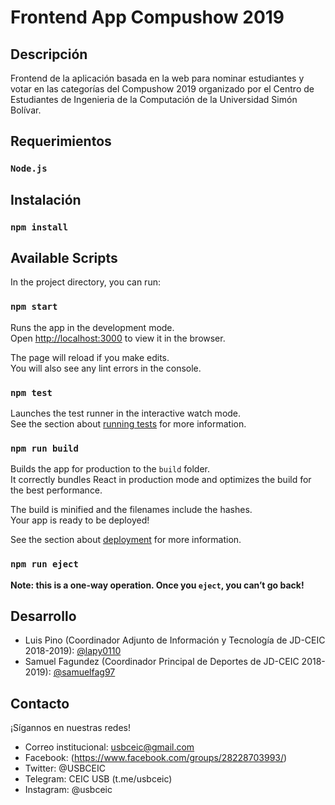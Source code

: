 # Frontend App Compushow 2019

## Descripción

Frontend de la aplicación basada en la web para nominar estudiantes y votar en las categorías del Compushow 2019 organizado por el Centro de Estudiantes de Ingenieria de la Computación de la Universidad Simón Bolívar.

## Requerimientos

### `Node.js`

## Instalación

### `npm install`

## Available Scripts

In the project directory, you can run:

### `npm start`

Runs the app in the development mode.<br>
Open [http://localhost:3000](http://localhost:3000) to view it in the browser.

The page will reload if you make edits.<br>
You will also see any lint errors in the console.

### `npm test`

Launches the test runner in the interactive watch mode.<br>
See the section about [running tests](https://facebook.github.io/create-react-app/docs/running-tests) for more information.

### `npm run build`

Builds the app for production to the `build` folder.<br>
It correctly bundles React in production mode and optimizes the build for the best performance.

The build is minified and the filenames include the hashes.<br>
Your app is ready to be deployed!

See the section about [deployment](https://facebook.github.io/create-react-app/docs/deployment) for more information.

### `npm run eject`

**Note: this is a one-way operation. Once you `eject`, you can’t go back!**

## Desarrollo

- Luis Pino (Coordinador Adjunto de Información y Tecnología de JD-CEIC 2018-2019): [@lapy0110](https://github.com/lapy0110)
- Samuel Fagundez (Coordinador Principal de Deportes de JD-CEIC 2018-2019): [@samuelfag97](https://github.com/samuelfag97)

## Contacto

¡Sígannos en nuestras redes!

- Correo institucional: usbceic@gmail.com
- Facebook: (https://www.facebook.com/groups/28228703993/)
- Twitter: @USBCEIC
- Telegram: CEIC USB (t.me/usbceic)
- Instagram: @usbceic

